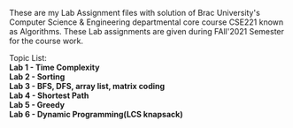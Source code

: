 These are my Lab Assignment files with solution of Brac University's Computer Science & Engineering departmental core course CSE221 known as Algorithms. These Lab assignments are given during FAll'2021 Semester for the course work.

Topic List: <b> \
Lab 1 - Time Complexity <br/>
Lab 2 - Sorting <br/>
Lab 3 - BFS, DFS, array list, matrix coding <br/>
Lab 4 - Shortest Path <br/>
Lab 5 - Greedy \
Lab 6 - Dynamic Programming(LCS knapsack)
